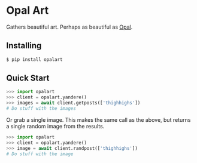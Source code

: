 # Opal Art

Gathers beautiful art. Perhaps as beautiful as [Opal](https://en.wikipedia.org/wiki/Opal).

## Installing

```bash
$ pip install opalart
```

## Quick Start

```python
>>> import opalart
>>> client = opalart.yandere()
>>> images = await client.getposts(['thighhighs'])
# Do stuff with the images
```

Or grab a single image.
This makes the same call as the above, but returns a single random image from the results.

```python
>>> import opalart
>>> client = opalart.yandere()
>>> image = await client.randpost(['thighhighs'])
# Do stuff with the image
```
